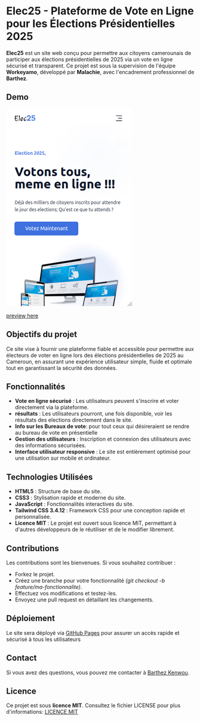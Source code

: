 
# Elec25 - Plateforme de Vote en Ligne pour les Élections Présidentielles 2025

**Elec25** est un site web conçu pour permettre aux citoyens camerounais de participer aux élections présidentielles de 2025 via un vote en ligne sécurisé et transparent. Ce projet est sous la supervision de l'équipe **Workeyamo**, développé par **Malachie**, avec l'encadrement professionnel de **Barthez**.

## Demo

![Preview](src/assets/preview.png)

[preview here](https://github.com/01Barthez)

## Objectifs du projet

Ce site vise à fournir une plateforme fiable et accessible pour permettre aux électeurs de voter en ligne lors des élections présidentielles de 2025 au Cameroun, en assurant une expérience utilisateur simple, fluide et optimale tout en garantissant la sécurité des données.

## Fonctionnalités

- **Vote en ligne sécurisé** : Les utilisateurs peuvent s'inscrire et voter directement via la plateforme.
- **résultats** : Les utilisateurs pourront, une fois disponible, voir les résultats des elections directement dans le site.
- **Info sur les Bureaux de vote**: pour tout ceux qui désireraient se rendre au bureau de vote en présentielle
- **Gestion des utilisateurs** : Inscription et connexion des utilisateurs avec des informations sécurisées.
- **Interface utilisateur responsive** : Le site est entièrement optimisé pour une utilisation sur mobile et ordinateur.

## Technologies Utilisées

- **HTML5** : Structure de base du site.
- **CSS3** : Stylisation rapide et moderne du site.
- **JavaScript** : Fonctionnalités interactives du site.
- **Tailwind CSS 3.4.12** : Framework CSS pour une conception rapide et personnalisée.
- **Licence MIT** : Le projet est ouvert sous licence MIT, permettant à d'autres développeurs de le réutiliser et de le modifier librement.

## Contributions

Les contributions sont les bienvenues. Si vous souhaitez contribuer :

- Forkez le projet.
- Créez une branche pour votre fonctionnalité _(git checkout -b feature/ma-fonctionnalite)_.
- Effectuez vos modifications et testez-les.
- Envoyez une pull request en détaillant les changements.

## Déploiement

Le site sera déployé via [GitHub Pages](https://docs.github.com/en/pages/getting-started-with-github-pages/about-github-pages) pour assurer un accès rapide et sécurisé à tous les utilisateurs

## Contact

Si vous avez des questions, vous pouvez me contacter à [Barthez Kenwou](mailto:kenwoubarthez@gmail.com).

## Licence

Ce projet est sous **licence MIT**. Consultez le fichier LICENSE pour plus d'informations: [LICENCE MIT](https://choosealicense.com/licenses/mit/)
